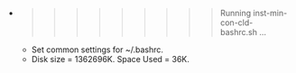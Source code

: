 * >>>>>>>>> Running inst-min-con-cld-bashrc.sh ...
  * Set common settings for ~/.bashrc.
  * Disk size = 1362696K. Space Used = 36K.
